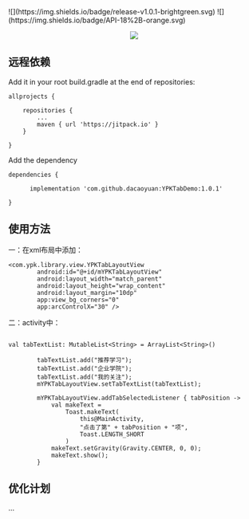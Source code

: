 

<div align=left>
![](https://img.shields.io/badge/release-v1.0.1-brightgreen.svg)
![](https://img.shields.io/badge/API-18%2B-orange.svg)
</div>

<div align=center>

![](https://img-blog.csdnimg.cn/20200613111419278.png?x-oss-process=image/watermark,type_ZmFuZ3poZW5naGVpdGk,shadow_10,text_aHR0cHM6Ly9ibG9nLmNzZG4ubmV0L2RhX2Nhb3l1YW4=,size_16,color_FFFFFF,t_70)

</div>


## 远程依赖
Add it in your root build.gradle at the end of repositories:

```
allprojects {

	repositories {
		...
		maven { url 'https://jitpack.io' }
	}

}

```

Add the dependency
```
dependencies {

	  implementation 'com.github.dacaoyuan:YPKTabDemo:1.0.1'

}

```


## 使用方法
一：在xml布局中添加：
```
<com.ypk.library.view.YPKTabLayoutView
        android:id="@+id/mYPKTabLayoutView"
        android:layout_width="match_parent"
        android:layout_height="wrap_content"
        android:layout_margin="10dp"
        app:view_bg_corners="0"
        app:arcControlX="30" />

```


二：activity中：
```

val tabTextList: MutableList<String> = ArrayList<String>()

        tabTextList.add("推荐学习");
        tabTextList.add("企业学院");
        tabTextList.add("我的关注");
        mYPKTabLayoutView.setTabTextList(tabTextList);

        mYPKTabLayoutView.addTabSelectedListener { tabPosition ->
            val makeText =
                Toast.makeText(
                    this@MainActivity,
                    "点击了第" + tabPosition + "项",
                    Toast.LENGTH_SHORT
                )
            makeText.setGravity(Gravity.CENTER, 0, 0);
            makeText.show();
        }

```


## 优化计划
   ...

